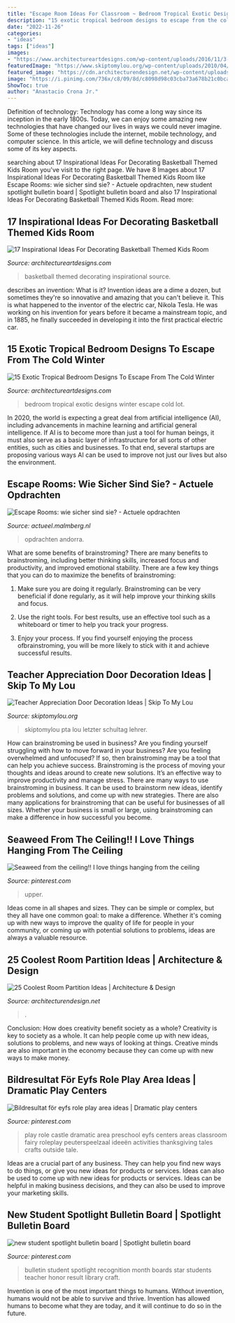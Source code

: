 ```yaml
---
title: "Escape Room Ideas For Classroom ~ Bedroom Tropical Exotic Designs Winter Escape Cold Lot"
description: "15 exotic tropical bedroom designs to escape from the cold winter"
date: "2022-11-26"
categories:
- "ideas"
tags: ["ideas"]
images:
- "https://www.architectureartdesigns.com/wp-content/uploads/2016/11/3-33.jpg"
featuredImage: "https://www.skiptomylou.org/wp-content/uploads/2010/04/TeacherDoor-superstar-1.jpg"
featured_image: "https://cdn.architecturendesign.net/wp-content/uploads/2014/08/559.jpg"
image: "https://i.pinimg.com/736x/c8/09/8d/c8098d98c03cba73a678b21c0bcaa262--prom--classroom-themes.jpg"
ShowToc: true
author: "Anastacio Crona Jr."
---
```



Definition of technology:
Technology has come a long way since its inception in the early 1800s. Today, we can enjoy some amazing new technologies that have changed our lives in ways we could never imagine. Some of these technologies include the internet, mobile technology, and computer science. In this article, we will define technology and discuss some of its key aspects.

	

		
searching about 17 Inspirational Ideas For Decorating Basketball Themed Kids Room you've visit to the right page. We have 8 Images about 17 Inspirational Ideas For Decorating Basketball Themed Kids Room like Escape Rooms: wie sicher sind sie? - Actuele opdrachten, new student spotlight bulletin board | Spotlight bulletin board and also 17 Inspirational Ideas For Decorating Basketball Themed Kids Room. Read more:
		
    
## 17 Inspirational Ideas For Decorating Basketball Themed Kids Room

<img loading=lazy src="https://www.architectureartdesigns.com/wp-content/uploads/2016/11/3-33.jpg" onerror="this.onerror=null;this.src='https://tse2.mm.bing.net/th?id=OIP.iqylNNBY6ZceYXVv9LWsQwHaE7&amp;pid=15.1';" alt="17 Inspirational Ideas For Decorating Basketball Themed Kids Room">

_Source: architectureartdesigns.com_

>basketball themed decorating inspirational source. 

	

describes an invention: What is it?
Invention ideas are a dime a dozen, but sometimes they're so innovative and amazing that you can't believe it. This is what happened to the inventor of the electric car, Nikola Tesla. He was working on his invention for years before it became a mainstream topic, and in 1885, he finally succeeded in developing it into the first practical electric car.

    
## 15 Exotic Tropical Bedroom Designs To Escape From The Cold Winter

<img loading=lazy src="https://www.architectureartdesigns.com/wp-content/uploads/2015/01/15-Exotic-Tropical-Bedroom-Designs-To-Escape-From-The-Cold-Winter-13-630x945.jpg" onerror="this.onerror=null;this.src='https://tse4.mm.bing.net/th?id=OIP.ZGDjy5NhKttSLJaVl4BmJQHaLH&amp;pid=15.1';" alt="15 Exotic Tropical Bedroom Designs To Escape From The Cold Winter">

_Source: architectureartdesigns.com_

>bedroom tropical exotic designs winter escape cold lot. 

	

In 2020, the world is expecting a great deal from artificial intelligence (AI), including advancements in machine learning and artificial general intelligence. If AI is to become more than just a tool for human beings, it must also serve as a basic layer of infrastructure for all sorts of other entities, such as cities and businesses. To that end, several startups are proposing various ways AI can be used to improve not just our lives but also the environment.

    
## Escape Rooms: Wie Sicher Sind Sie? - Actuele Opdrachten

<img loading=lazy src="https://actueel.malmberg.nl/wp-content/uploads/2019/01/WK5_NaklarFlotteFrage_Escaperooms_uitgelichteafb.jpg" onerror="this.onerror=null;this.src='https://tse2.mm.bing.net/th?id=OIP.JKL3qKDoBk_TgsEYEaelgwHaE5&amp;pid=15.1';" alt="Escape Rooms: wie sicher sind sie? - Actuele opdrachten">

_Source: actueel.malmberg.nl_

>opdrachten andorra. 

	

What are some benefits of brainstroming?
There are many benefits to brainstroming, including better thinking skills, increased focus and productivity, and improved emotional stability. There are a few key things that you can do to maximize the benefits of brainstroming:
1. Make sure you are doing it regularly. Brainstroming can be very beneficial if done regularly, as it will help improve your thinking skills and focus.

2. Use the right tools. For best results, use an effective tool such as a whiteboard or timer to help you track your progress.

3. Enjoy your process. If you find yourself enjoying the process ofbrainstroming, you will be more likely to stick with it and achieve successful results.

    
## Teacher Appreciation Door Decoration Ideas | Skip To My Lou

<img loading=lazy src="https://www.skiptomylou.org/wp-content/uploads/2010/04/TeacherDoor-superstar-1.jpg" onerror="this.onerror=null;this.src='https://tse1.mm.bing.net/th?id=OIP.cYkg-tU2Kjc2ahS02dihHwAAAA&amp;pid=15.1';" alt="Teacher Appreciation Door Decoration Ideas | Skip To My Lou">

_Source: skiptomylou.org_

>skiptomylou pta lou letzter schultag lehrer. 

	

How can brainstroming be used in business?
Are you finding yourself struggling with how to move forward in your business? Are you feeling overwhelmed and unfocused? If so, then brainstroming may be a tool that can help you achieve success. Brainstroming is the process of moving your thoughts and ideas around to create new solutions. It’s an effective way to improve productivity and manage stress.
There are many ways to use brainstroming in business. It can be used to brainstorm new ideas, identify problems and solutions, and come up with new strategies. There are also many applications for brainstroming that can be useful for businesses of all sizes. Whether your business is small or large, using brainstroming can make a difference in how successful you become.

    
## Seaweed From The Ceiling!! I Love Things Hanging From The Ceiling

<img loading=lazy src="https://i.pinimg.com/736x/c8/09/8d/c8098d98c03cba73a678b21c0bcaa262--prom--classroom-themes.jpg" onerror="this.onerror=null;this.src='https://tse3.mm.bing.net/th?id=OIP.V225YYWCrkKxqdKLGvqrhwHaJ3&amp;pid=15.1';" alt="Seaweed from the ceiling!! I love things hanging from the ceiling">

_Source: pinterest.com_

>upper. 

	

Ideas come in all shapes and sizes. They can be simple or complex, but they all have one common goal: to make a difference. Whether it's coming up with new ways to improve the quality of life for people in your community, or coming up with potential solutions to problems, ideas are always a valuable resource.

    
## 25 Coolest Room Partition Ideas | Architecture &amp; Design

<img loading=lazy src="https://cdn.architecturendesign.net/wp-content/uploads/2014/08/559.jpg" onerror="this.onerror=null;this.src='https://tse1.mm.bing.net/th?id=OIP.ezvH4qoRj1glBCBnrbwgYgHaLH&amp;pid=15.1';" alt="25 Coolest Room Partition Ideas | Architecture &amp; Design">

_Source: architecturendesign.net_

>. 

	

Conclusion: How does creativity benefit society as a whole?
Creativity is key to society as a whole. It can help people come up with new ideas, solutions to problems, and new ways of looking at things. Creative minds are also important in the economy because they can come up with new ways to make money.

    
## Bildresultat För Eyfs Role Play Area Ideas | Dramatic Play Centers

<img loading=lazy src="https://i.pinimg.com/736x/1c/81/09/1c81098cef5d1f5b7ae24f9ae0dd8c53.jpg" onerror="this.onerror=null;this.src='https://tse1.mm.bing.net/th?id=OIP.V7ym-4kpBwNpzdEqmOjKvAHaNK&amp;pid=15.1';" alt="Bildresultat för eyfs role play area ideas | Dramatic play centers">

_Source: pinterest.com_

>play role castle dramatic area preschool eyfs centers areas classroom fairy roleplay peuterspeelzaal ideeën activities thanksgiving tales crafts outside tale. 

	

Ideas are a crucial part of any business. They can help you find new ways to do things, or give you new ideas for products or services. Ideas can also be used to come up with new ideas for products or services. Ideas can be helpful in making business decisions, and they can also be used to improve your marketing skills.

    
## New Student Spotlight Bulletin Board | Spotlight Bulletin Board

<img loading=lazy src="https://i.pinimg.com/736x/c9/cf/2f/c9cf2f9d3887dea005d6f27e14264f21--spotlight-bulletin-board-recognition-ideas.jpg" onerror="this.onerror=null;this.src='https://tse3.mm.bing.net/th?id=OIP.3n0yYymLkgIKfmIQmW2gcgHaJ3&amp;pid=15.1';" alt="new student spotlight bulletin board | Spotlight bulletin board">

_Source: pinterest.com_

>bulletin student spotlight recognition month boards star students teacher honor result library craft. 

	

Invention is one of the most important things to humans. Without invention, humans would not be able to survive and thrive. Invention has allowed humans to become what they are today, and it will continue to do so in the future.


